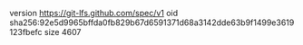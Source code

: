 version https://git-lfs.github.com/spec/v1
oid sha256:92e5d9965bffda0fb829b67d6591371d68a3142dde63b9f1499e3619123fbefc
size 4607
